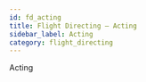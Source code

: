 ```yaml
---
id: fd_acting
title: Flight Directing — Acting
sidebar_label: Acting
category: flight_directing
---
```


Acting
